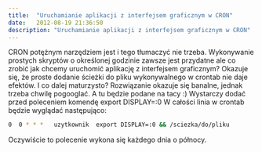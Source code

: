 ```yaml
---
title:  "Uruchamianie aplikacji z interfejsem graficznym w CRON"
date:   2012-08-19 21:36:50
description: "Uruchamianie aplikacji z interfejsem graficznym w CRON"
---
```


CRON potężnym narzędziem jest i tego tłumaczyć nie trzeba. Wykonywanie prostych skryptów o określonej godzinie zawsze jest przydatne ale co zrobić jak chcemy uruchomić aplikację z interfejsem graficznym? Okazuje się, że proste dodanie ścieżki do pliku wykonywalnego w crontab nie daje efektów. I co dalej maturzysto? Rozwiązanie okazuje się banalne, jednak trzeba chwilę pogooglać. A tu będzie podane na tacy :) Wystarczy dodać przed poleceniem komendę export DISPLAY=:0 W całości linia w crontab będzie wyglądać następująco:

```bash
0  0 * * *   uzytkownik  export DISPLAY=:0 && /sciezka/do/pliku
```

Oczywiście to polecenie wykona się każdego dnia o północy.